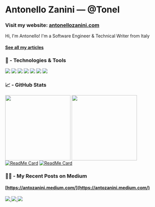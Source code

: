 # Antonello Zanini — @Tonel
### Visit my website: [antonellozanini.com](https://antonellozanini.com)
Hi, I'm Antonello! 
I'm a Software Engineer & Technical Writer from Italy

#### [See all my articles](https://antozanini.medium.com/start-here-5c7a7fa2bc45)

### 🔧 - Technologies & Tools
![](https://img.shields.io/badge/Language-Java-informational?style=flat&logo=java&logoColor=white&color=0366d6)
![](https://img.shields.io/badge/Language-Kotlin-informational?style=flat&logo=kotlin&logoColor=white&color=0366d6)
![](https://img.shields.io/badge/Language-JavaScript-informational?style=flat&logo=javascript&logoColor=white&color=0366d6)
![](https://img.shields.io/badge/Language-PHP-informational?style=flat&logo=php&logoColor=white&color=0366d6)
![](https://img.shields.io/badge/Framework-Spring_Boot-informational?style=flat&logo=spring&logoColor=white&color=0366d6)
![](https://img.shields.io/badge/Library-React-informational?style=flat&logo=react&logoColor=white&color=0366d6)
![](https://img.shields.io/badge/Editor-IntelliJ_IDEA-informational?style=flat&logo=intellij-idea&logoColor=white&color=0366d6)

### 📈 - GitHub Stats
<img align="center" height="210" src="https://github-readme-stats.vercel.app/api/top-langs/?username=Tonel&theme=graywhite&hide=css,tsql" /> <img align="center" height="210"  src="https://github-readme-stats.vercel.app/api/?username=Tonel&theme=graywhite" />  
[![ReadMe Card](https://github-readme-stats.vercel.app/api/pin/?username=Tonel&repo=multi-layered-architecture-springboot)](https://github.com/Tonel/multi-layered-architecture-springboot) [![ReadMe Card](https://github-readme-stats.vercel.app/api/pin/?username=Tonel&repo=web-scraping)](https://github.com/Tonel/web-scraping)

### ✍🏻 - My Recent Posts on Medium
#### [https://antozanini.medium.com/](https://antozanini.medium.com/) 
<!-- https://medium.com/better-programming/add-your-recent-published-mediums-article-on-github-readme-9ffaf3ad1606 -->
<a href="https://github-readme-medium-recent-article.vercel.app/medium/@antozanini/0">
  <img src="https://github-readme-medium-recent-article.vercel.app/medium/@antozanini/0"> 
</a>
<a href="https://github-readme-medium-recent-article.vercel.app/medium/@antozanini/1">
  <img src="https://github-readme-medium-recent-article.vercel.app/medium/@antozanini/1"> 
</a>
<a href="https://github-readme-medium-recent-article.vercel.app/medium/@antozanini/2">
  <img src="https://github-readme-medium-recent-article.vercel.app/medium/@antozanini/2"> 
</a> 
